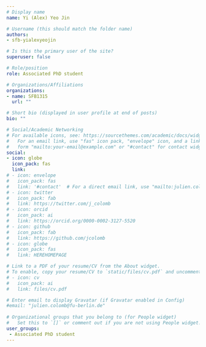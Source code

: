 ```yaml
---
# Display name
name: Yi (Alex) Yeo Jin

# Username (this should match the folder name)
authors:
- sfb-yialexyeojin

# Is this the primary user of the site?
superuser: false

# Role/position
role: Associated PhD student

# Organizations/Affiliations
organizations:
- name: SFB1315
  url: ""

# Short bio (displayed in user profile at end of posts)
bio: ""

# Social/Academic Networking
# For available icons, see: https://sourcethemes.com/academic/docs/widgets/#icons
#   For an email link, use "fas" icon pack, "envelope" icon, and a link in the
#   form "mailto:your-email@example.com" or "#contact" for contact widget.
social:
- icon: globe 
  icon_pack: fas 
  link: 
# - icon: envelope
#   icon_pack: fas
#   link: '#contact'  # For a direct email link, use "mailto:julien.colomb@fu-berlin.de".
# - icon: twitter
#   icon_pack: fab
#   link: https://twitter.com/j_colomb
# - icon: orcid
#   icon_pack: ai
#   link: https://orcid.org/0000-0002-3127-5520
# - icon: github
#   icon_pack: fab
#   link: https://github.com/jcolomb
# - icon: globe
#   icon_pack: fas
#   link: HEREHOMEPAGE  

# Link to a PDF of your resume/CV from the About widget.
# To enable, copy your resume/CV to `static/files/cv.pdf` and uncomment the lines below.  
# - icon: cv
#   icon_pack: ai
#   link: files/cv.pdf

# Enter email to display Gravatar (if Gravatar enabled in Config)
#email: "julien.colomb@fu-berlin.de"
  
# Organizational groups that you belong to (for People widget)
#   Set this to `[]` or comment out if you are not using People widget.  
user_groups:
 - Associated PhD student
---
```



